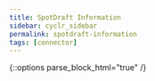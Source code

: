 ```yaml
---
title: SpotDraft Information
sidebar: cyclr_sidebar
permalink: spotdraft-information
tags: [connector]
---
```

{::options parse_block_html="true" /}
